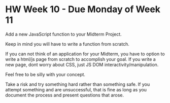 # HW Week 10 - Due Monday of Week 11

Add a new JavaScript function to your Midterm Project. 

Keep in mind you will have to write a function from scratch. 

If you can not think of an application for your Midterm, you have to option to write a html/js page from scratch to accomplish your goal. If you write a new page, dont worry about CSS, just JS DOM interactivity/manipulation. 

Feel free to be silly with your concept.

Take a risk and try something hard rather than something safe. If you attempt something and are unsuccessful, that is fine as long as you document the process and present questions that arose.